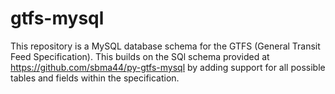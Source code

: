 gtfs-mysql
==========

This repository is a MySQL database schema for the GTFS (General Transit Feed Specification). 
This builds on the SQl schema provided at https://github.com/sbma44/py-gtfs-mysql by adding support
for all possible tables and fields within the specification.
